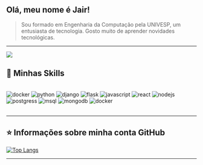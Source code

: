 ## Olá, meu nome é <strong>Jair!</strong>

> Sou formado em Engenharia da Computação pela UNIVESP,
um entusiasta de tecnologia. Gosto muito de aprender novidades tecnológicas.

----
<img src="https://tryhackme-badges.s3.amazonaws.com/forray.png">

## 🚀 Minhas Skills
<!--
<div style="display: inline_block"><br>
  <img height="60" src="https://cdn.jsdelivr.net/gh/devicons/devicon/icons/python/python-original.svg" alt="python"/>
  <img height="60" src="https://cdn.jsdelivr.net/gh/devicons/devicon/icons/django/django-plain-wordmark.svg" alt="django"/>
  <img height="60" src="https://cdn.jsdelivr.net/gh/devicons/devicon/icons/flask/flask-original-wordmark.svg" alt="flask"/>
  <img height="60" src="https://cdn.jsdelivr.net/gh/devicons/devicon/icons/javascript/javascript-original.svg" alt="Javascript"/>
  <img height="60" src="https://cdn.jsdelivr.net/gh/devicons/devicon/icons/nodejs/nodejs-original-wordmark.svg" alt="Nodejs"/>
  <img height="60" src="https://cdn.jsdelivr.net/gh/devicons/devicon/icons/react/react-original-wordmark.svg" alt="React"/>
  <img height="60" src="https://cdn.jsdelivr.net/gh/devicons/devicon/icons/docker/docker-original-wordmark.svg" alt="docker"/>
  <img height="60" src="https://cdn.jsdelivr.net/gh/devicons/devicon/icons/mysql/mysql-original-wordmark.svg" alt="MySQL"/>
  <img height="60" src="https://cdn.jsdelivr.net/gh/devicons/devicon/icons/postgresql/postgresql-original-wordmark.svg" alt="PostegreSQL"/>
  <img height="50" src="https://cdn.jsdelivr.net/gh/devicons/devicon/icons/mongodb/mongodb-original-wordmark.svg" alt="MongoDB"/>
<div>
<br>
-->
<div style="display: inline_block"><br>
  <img src="https://img.shields.io/badge/Shell_Script-121011?style=for-the-badge&logo=gnu-bash&logoColor=white" alt="docker"/>
  <img src="https://img.shields.io/badge/Python-FFD43B?style=for-the-badge&logo=python&logoColor=darkgreen" alt="python"/>
  <img src="https://img.shields.io/badge/Django-092E20?style=for-the-badge&logo=django&logoColor=green" alt="django"/>
  <img src="https://img.shields.io/badge/Flask-000000?style=for-the-badge&logo=flask&logoColor=white" alt="flask"/>
  <img src="https://img.shields.io/badge/JavaScript-323330?style=for-the-badge&logo=javascript&logoColor=F7DF1E" alt="javascript"/>
  <img src="https://img.shields.io/badge/React-20232A?style=for-the-badge&logo=react&logoColor=61DAFB" alt="react"/>
  <img src="https://img.shields.io/badge/Node.js-339933?style=for-the-badge&logo=nodedotjs&logoColor=white" alt="nodejs"/>
  <img src="https://img.shields.io/badge/PostgreSQL-316192?style=for-the-badge&logo=postgresql&logoColor=white" alt="postgress"/>
  <img src="https://img.shields.io/badge/MySQL-00000F?style=for-the-badge&logo=mysql&logoColor=white" alt="msql"/>
  <img src="https://img.shields.io/badge/MongoDB-4EA94B?style=for-the-badge&logo=mongodb&logoColor=white" alt="mongodb"/>
  <img src="https://img.shields.io/badge/Docker-2CA5E0?style=for-the-badge&logo=docker&logoColor=white" alt="docker"/>
<div>
<br>

---

## ⭐ Informações sobre minha conta GitHub
<!--![GitHub Stats](https://github-readme-stats.vercel.app/api?username=jmreis&show_icons=true)-->
[![Top Langs](https://github-readme-stats.vercel.app/api/top-langs/?username=jmreis&layout=compact)](https://github.com/jmreis)

---
